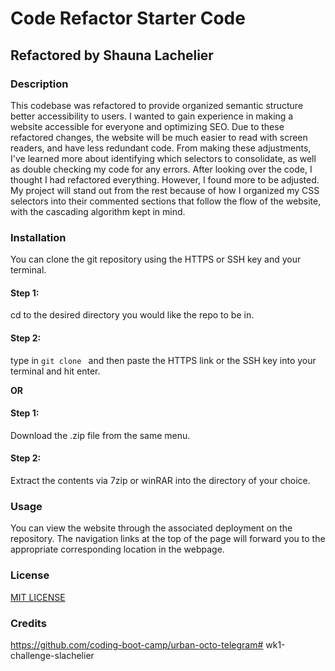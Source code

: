 # Code Refactor Starter Code
## Refactored by Shauna Lachelier

### Description
This codebase was refactored to provide organized semantic structure better accessibility to users. I wanted to gain experience in making a website accessible for everyone and optimizing SEO. Due to these refactored changes, the website will be much easier to read with screen readers, and have less redundant code. From making these adjustments, I've learned more about identifying which selectors to consolidate, as well as double checking my code for any errors. After looking over the code, I thought I had refactored everything. However, I found more to be adjusted. My project will stand out from the rest because of how I organized my CSS selectors into their commented sections that follow the flow of the website, with the cascading algorithm kept in mind. 

### Installation
You can clone the git repository using the HTTPS or SSH key and your terminal.
#### Step 1:
cd to the desired directory you would like the repo to be in.
#### Step 2:
type in `git clone ` and then paste the HTTPS link or the SSH key into your terminal and hit enter.

**OR**

#### Step 1:
Download the .zip file from the same menu.
#### Step 2:
Extract the contents via 7zip or winRAR into the directory of your choice.

### Usage
You can view the website through the associated deployment on the repository. The navigation links at the top of the page will forward you to the appropriate corresponding location in the webpage.

### License
[MIT LICENSE](./LICENSE.txt)
### Credits
https://github.com/coding-boot-camp/urban-octo-telegram# wk1-challenge-slachelier
